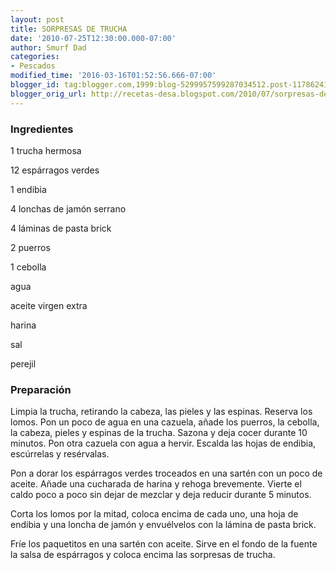 ```yaml
---
layout: post
title: SORPRESAS DE TRUCHA
date: '2010-07-25T12:30:00.000-07:00'
author: Smurf Dad
categories:
- Pescados
modified_time: '2016-03-16T01:52:56.666-07:00'
blogger_id: tag:blogger.com,1999:blog-5299957599287034512.post-1178624193007773453
blogger_orig_url: http://recetas-desa.blogspot.com/2010/07/sorpresas-de-trucha.html
---
```


<h3>Ingredientes</h3>


1 trucha hermosa

12 esp&aacute;rragos verdes

1 endibia

4 lonchas de jam&oacute;n serrano

4 l&aacute;minas de pasta brick

2 puerros

1 cebolla

agua

aceite virgen extra

harina

sal

perejil

<h3>Preparaci&oacute;n</h3>


Limpia la trucha, retirando la cabeza, las pieles y las espinas. Reserva los lomos. Pon un poco de agua en una cazuela, a&ntilde;ade los puerros, la cebolla, la cabeza, pieles y espinas de la trucha. Sazona y deja cocer durante 10 minutos. Pon otra cazuela con agua a hervir. Escalda las hojas de endibia, esc&uacute;rrelas y res&eacute;rvalas.

Pon a dorar los esp&aacute;rragos verdes troceados en una sart&eacute;n con un poco de aceite. A&ntilde;ade una cucharada de harina y rehoga brevemente. Vierte el caldo poco a poco sin dejar de mezclar y deja reducir durante 5 minutos.

Corta los lomos por la mitad, coloca encima de cada uno, una hoja de endibia y una loncha de jam&oacute;n y envu&eacute;lvelos con la l&aacute;mina de pasta brick.

Fr&iacute;e los paquetitos en una sart&eacute;n con aceite. Sirve en el fondo de la fuente la salsa de esp&aacute;rragos y coloca encima las sorpresas de trucha.

